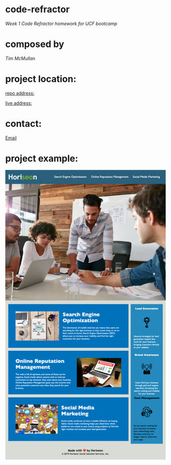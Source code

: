 # code-refractor
*Week 1 Code Refractor homework for UCF bootcamp*

# composed by
*Tim McMullan*

# project location:

[repo address:](https://github.com/TimMcMullan/code_refractor/settings/pages)

[live address:](https://TimMcMullan.gitub.io/code_refractor/)

# contact:
[Email](McMullanT@gmail.com)
    
# project example: 
![project screenshot](./assets/images/Horiseon_project_example_for_Code_Refractor.png)






